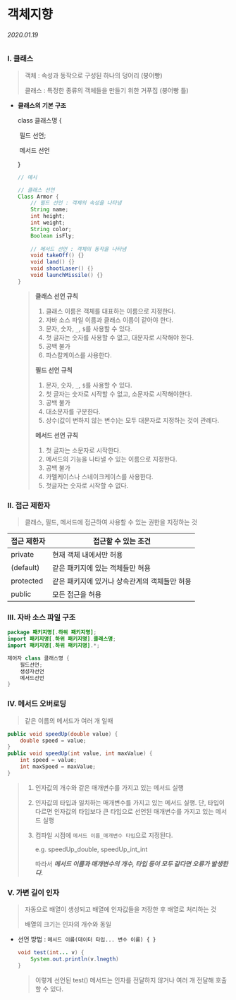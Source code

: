 # 객체지향

###### 2020.01.19



### I. 클래스

> 객체 : 속성과 동작으로 구성된 하나의 덩어리 (붕어빵)
>
> 클래스 : 특정한 종류의 객체들을 만들기 위한 거푸집 (붕어빵 틀)

- **클래스의 기본 구조**

  class 클래스명 {

  ​	필드 선언;

  ​	메서드 선언

  }

  ```java
  // 예시
  
  // 클래스 선언
  Class Armor {
      // 필드 선언 : 객체의 속성을 나타냄
      String name;
      int height;
      int weight;
      String color;
      Boolean isFly;
      
      // 메서드 선언 : 객체의 동작을 나타냄
      void takeOff() {}
      void land() {}
      void shootLaser() {}
      void launchMissile() {}
  }
  ```

  > **클래스 선언 규칙**
  >
  > 1. 클래스 이름은 객체를 대표하는 이름으로 지정한다.
  > 2. 자바 소스 파일 이름과 클래스 이름이 같아야 한다.
  > 3. 문자, 숫자, `_`, `$`를 사용할 수 있다.
  > 4. 첫 글자는 숫자를 사용할 수 없고, 대문자로 시작해야 한다.
  > 5. 공백 불가
  > 6. 파스칼케이스를 사용한다.
  >
  >  
  >
  > **필드 선언 규칙**
  >
  > 1. 문자, 숫자, `_`, `$`를 사용할 수 있다.
  > 2. 첫 글자는 숫자로 시작할 수 없고, 소문자로 시작해야한다.
  > 3. 공백 불가
  > 4. 대소문자를 구분한다.
  > 5. 상수(값이 변하지 않는 변수)는 모두 대문자로 지정하는 것이 관례다.
  >
  >  
  >
  > **메서드 선언 규칙**
  >
  > 1. 첫 글자는 소문자로 시작한다.
  > 2. 메서드의 기능을 나타낼 수 있는 이름으로 지정한다.
  > 3. 공백 불가
  > 4. 카멜케이스나 스네이크케이스를 사용한다.
  > 5. 첫글자는 숫자로 시작할 수 없다.





### II. 접근 제한자

> 클래스, 필드, 메서드에 접근하여 사용할 수 있는 권한을 지정하는 것

| 접근 제한자 | 접근할 수 있는 조건                           |
| ----------- | --------------------------------------------- |
| private     | 현재 객체 내에서만 허용                       |
| (default)   | 같은 패키지에 있는 객체들만 허용              |
| protected   | 같은 패키지에 있거나 상속관계의 객체들만 허용 |
| public      | 모든 접근을 허용                              |





### III. 자바 소스 파일 구조

```java
package 패키지명[.하위 패키지명];
import 패키지명[.하위 패키지명].클래스명;
import 패키지명[.하위 패키지명].*;

제어자 class 클래스명 {
    필드선언;
    생성자선언
    메서드선언
}
```



### IV. 메서드 오버로딩

> 같은 이름의 메서드가 여러 개 일때

```java
public void speedUp(double value) {
    double speed = value;
}
public void speedUp(int value, int maxValue) {
    int speed = value;
    int maxSpeed = maxValue;
}
```

> 1. 인자값의 개수와 같은 매개변수를 가지고 있는 메서드 실행
>
> 2. 인자값의 타입과 일치하는 매개변수를 가지고 있는 메서드 실행.  단, 타입이 다르면 인자값의 타입보다 큰 타입으로 선언된 매개변수를 가지고 있는 메서드 실행
>
> 3. 컴파일 시점에 `메서드 이름_매개변수 타입`으로 지정된다.
>
>    e.g. speedUp_double, speedUp_int_int
>
>    따라서 ***메서드 이름과 매개변수의 개수, 타입 등이 모두 같다면 오류가 발생한다.***





### V. 가변 길이 인자

> 자동으로 배열이 생성되고 배열에 인자값들을 저장한 후 배열로 처리하는 것
>
> 배열의 크기는 인자의 개수와 동일

- 선언 방법 : `메서드 이름(데이터 타입... 변수 이름) { }`

  ```java
  void test(int... v) {
      System.out.println(v.lnegth)
  }
  ```

  > 이렇게 선언된 test() 메서드는 인자를 전달하지 않거나 여러 개 전달해 호출할 수 있다.